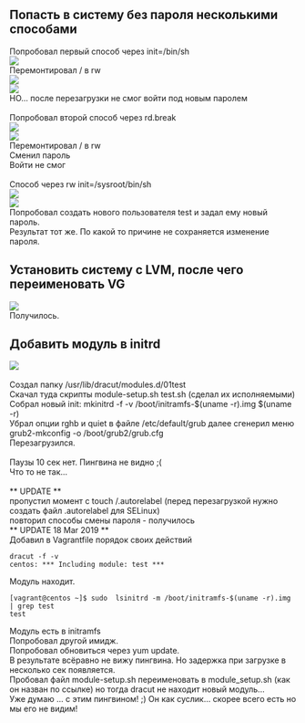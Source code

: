 
## Попасть в систему без пароля несколькими способами

Попробовал первый способ через init=/bin/sh <br>
![](1.1.png?raw=true) <br>
Перемонтировал / в rw <br>
![](1.2.png?raw=true) <br>
![](1.3.png?raw=true) <br>
НО... после перезагрузки не смог войти под новым паролем<br>
<br>
Попробовал второй способ через  rd.break <br>
![](2.1.png?raw=true) <br>
![](2.2.png?raw=true) <br>
Перемонтировал / в rw <br>
Сменил пароль<br>
Войти не смог<br>
<br>
Способ через rw init=/sysroot/bin/sh <br>
![](3.1.png?raw=true) <br>
![](3.1.png?raw=true) <br>
Попробовал создать нового пользователя test и задал ему новый пароль.<br>
Результат тот же. По какой то причине не сохраняется изменение пароля.<br>

## Установить систему с LVM, после чего переименовать VG

![](vg_renamed.png?raw=true) <br>
Получилось.<br>

## Добавить модуль в initrd

![](init_module.png?raw=true) <br>
<br>
Создал папку /usr/lib/dracut/modules.d/01test <br>
Скачал туда скрипты module-setup.sh test.sh (сделал их исполняемыми) <br>
Собрал новый init: mkinitrd -f -v /boot/initramfs-$(uname -r).img $(uname -r) <br>
Убрал опции rghb и quiet в файле /etc/default/grub далее сгенерил меню grub2-mkconfig -o /boot/grub2/grub.cfg <br>
Перезагрузился. <br>
<br>
Паузы 10 сек нет. Пингвина не видно ;( <br>
Что то не так...
<br>
<br>
** UPDATE **<br>
пропустил момент с touch /.autorelabel (перед перезагрузкой нужно создать файл .autorelabel для SELinux)<br>
повторил способы смены пароля - получилось<br>
** UPDATE 18 Mar 2019 **<br>
Добавил в Vagrantfile порядок своих действий

```
dracut -f -v
centos: *** Including module: test ***
```
Модуль находит.<br>

```
[vagrant@centos ~]$ sudo  lsinitrd -m /boot/initramfs-$(uname -r).img | grep test
test
```
Модуль есть в initramfs <br>
Попробовал другой имидж.<br>
Попробовал обновиться через yum update.<br>
В результате всёравно не вижу пингвина. Но задержка при загрузке в несколько сек появляется.<br>
Пробовал файл module-setup.sh переименовать в module_setup.sh (как он назван по ссылке) но тогда dracut не находит новый модуль...<br>
Уже думаю ... с этим пингвином! ;) Он как суслик... скорее всего есть но мы его не видим!<br>
